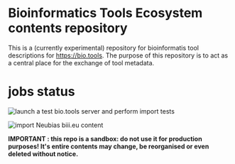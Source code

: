 # Bioinformatics Tools Ecosystem contents repository
This is a (currently experimental) repository for bioinformatis tool descriptions for https://bio.tools.  The purpose of this repository is to act as a central place for the exchange of tool metadata. 

# jobs status

![launch a test bio.tools server and perform import tests](https://github.com/bio-tools/content/workflows/launch%20a%20test%20bio.tools%20server%20and%20perform%20import%20tests/badge.svg)

![import Neubias biii.eu content](https://github.com/bio-tools/content/workflows/import%20Neubias%20biii.eu%20content/badge.svg)

**IMPORTANT : this repo is a sandbox: do not use it for production purposes!  It's entire contents may change, be reorganised or even deleted without notice.**
